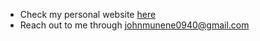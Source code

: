 

- Check my personal website [here](https://munene-portfolio.web.app/)
- Reach out to me through johnmunene0940@gmail.com

 
 
 
 
 
 
 
 
 



  
